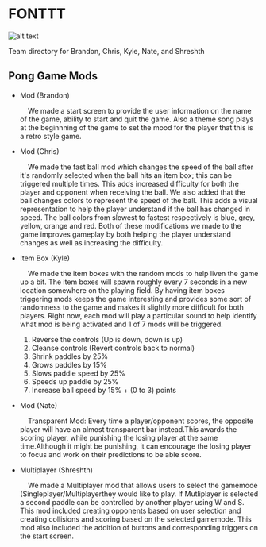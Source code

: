 # FONTTT
![alt text](https://github.com/TraXanh13/FONTTT/blob/main/fontt.jpg?raw=true)
<p>Team directory for Brandon, Chris, Kyle, Nate, and Shreshth </p>

## Pong Game Mods

<ul>
  <li>Mod (Brandon)</li>
    <p>&nbsp;&nbsp;&nbsp;&nbsp;We made a start screen to provide the user information on the name of the game, ability to start and quit the game. Also a theme song plays at the beginnning of the game to set the mood for the player that this is a retro style game.</p>
  <li>Mod (Chris)</li>
    <p>&nbsp;&nbsp;&nbsp;&nbsp;We made the fast ball mod which changes the speed of the ball after it's randomly selected when the ball hits an item box; this can be    triggered multiple times. This adds increased difficulty for both the player and opponent when receiving the ball. We also added that the ball changes colors to represent the speed of the ball. This adds a visual representation to help the player understand if the ball has changed in speed. The ball colors from slowest to fastest respectively is blue, grey, yellow, orange and red. Both of these modifications we made to the game improves gameplay by both helping the player understand changes as well as increasing the difficulty.</p>
  <li>Item Box (Kyle)</li>
    <p>&nbsp;&nbsp;&nbsp;&nbsp;We made the item boxes with the random mods to help liven the game up a bit. The item boxes will spawn roughly every 7 seconds in a new
      location somewhere on the playing field. By having item boxes triggering mods keeps the game interesting and provides some sort of randomness to the game and 
      makes it slightly more difficult for both players. Right now, each mod will play a particular sound to help identify what mod is being activated and 1 of 7 
      mods will be triggered.
      <ol>
        <li>Reverse the controls (Up is down, down is up)</li>
        <li>Cleanse controls (Revert controls back to normal)</li>
        <li>Shrink paddles by 25%</li>
        <li>Grows paddles by 15%</li>
        <li>Slows paddle speed by 25%</li>
        <li>Speeds up paddle by 25%</li>
        <li>Increase ball speed by 15% + (0 to 3) points</li>
      </ol>
    </p>
  <li>Mod (Nate)</li>
    <p>&nbsp;&nbsp;&nbsp;&nbsp;Transparent Mod: Every time a player/opponent scores, the opposite player will have an almost transparent bar instead.This awards the scoring player, while punishing the losing player at the same time.Although it might be punishing, it can encourage the losing player to focus and work on their predictions to be able score.</p>
  <li>Multiplayer (Shreshth)</li>
    <p>&nbsp;&nbsp;&nbsp;&nbsp;We made a Multiplayer mod that allows users to select the gamemode (Singleplayer/Multiplayerthey would like to play. If Mutliplayer is selected a second paddle can be controlled by another player using W and S. This mod included creating opponents based on user selection and creating collisions and scoring based on the selected gamemode. This mod also included the addition of buttons and corresponding triggers on the start screen. </p>
</ul>


